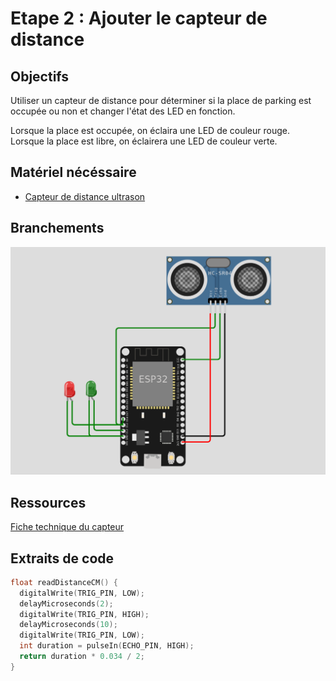 # Etape 2 : Ajouter le capteur de distance

## Objectifs
Utiliser un capteur de distance pour déterminer si la place de parking est occupée ou non et changer l'état des LED en fonction. 

Lorsque la place est occupée, on éclaira une LED de couleur rouge.   
Lorsque la place est libre, on éclairera une LED de couleur verte. 

## Matériel nécéssaire 
- [Capteur de distance ultrason](https://leony.ydayslyon.fr/consumables/159)

## Branchements
![branchements](../images/step-2.png)

## Ressources 
[Fiche technique du capteur](https://cdn.sparkfun.com/datasheets/Sensors/Proximity/HCSR04.pdf)

## Extraits de code 

```c
float readDistanceCM() {
  digitalWrite(TRIG_PIN, LOW);
  delayMicroseconds(2);
  digitalWrite(TRIG_PIN, HIGH);
  delayMicroseconds(10);
  digitalWrite(TRIG_PIN, LOW);
  int duration = pulseIn(ECHO_PIN, HIGH);
  return duration * 0.034 / 2;
}
```